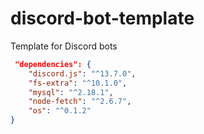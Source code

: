 # discord-bot-template
Template for Discord bots

```json
 "dependencies": {
    "discord.js": "^13.7.0",
    "fs-extra": "^10.1.0",
    "mysql": "^2.18.1",
    "node-fetch": "^2.6.7",
    "os": "^0.1.2"
}
```
